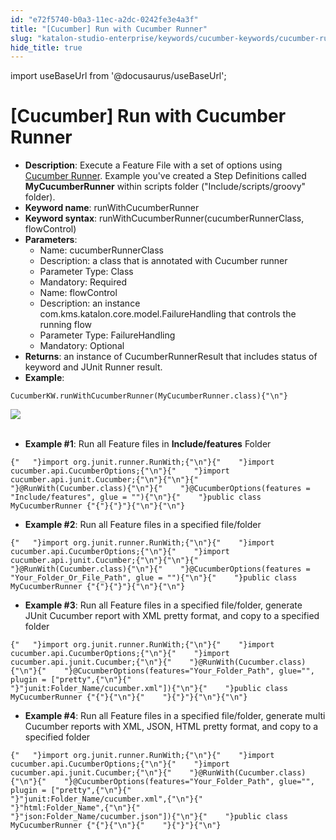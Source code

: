 ```yaml
---
id: "e72f5740-b0a3-11ec-a2dc-0242fe3e4a3f"
title: "[Cucumber] Run with Cucumber Runner"
slug: "katalon-studio-enterprise/keywords/cucumber-keywords/cucumber-run-with-cucumber-runner"
hide_title: true
---
```

import useBaseUrl from '@docusaurus/useBaseUrl';

  

# <a id="id" class="anchor_top_offset"/><a id="ariaid-title1" class="anchor_top_offset"/>[Cucumber] Run with Cucumber Runner

  
    
<ul xmlns="http://www.w3.org/1999/xhtml" className="ul">   <li className="li">     <strong className="ph b">Description</strong>: Execute a Feature File with a set     of options using <a className="xref j-external-link" href="http://toolsqa.com/cucumber/junit-test-runner-class/" target="_blank">Cucumber       Runner</a>. Example you've created a Step Definitions called     <strong className="ph b">MyCucumberRunner</strong> within scripts folder     ("Include/scripts/groovy" folder).</li>   <li className="li">     <strong className="ph b">Keyword name</strong>: runWithCucumberRunner</li>   <li className="li">     <strong className="ph b">Keyword syntax</strong>:     runWithCucumberRunner(cucumberRunnerClass, flowControl)</li>   <li className="li">     <strong className="ph b">Parameters</strong>:      <ul className="ul">       <li className="li">Name: cucumberRunnerClass</li>       <li className="li">Description: a class that is annotated with Cucumber         runner</li>       <li className="li">Parameter Type: Class</li>       <li className="li">Mandatory: Required</li>       <li className="li">Name: flowControl</li>       <li className="li">Description: an instance         com.kms.katalon.core.model.FailureHandling that controls the         running flow</li>       <li className="li">Parameter Type: FailureHandling</li>       <li className="li">Mandatory: Optional</li>     </ul>   </li>   <li className="li">     <strong className="ph b">Returns</strong>: an instance of CucumberRunnerResult     that includes status of keyword and JUnit Runner result.</li>   <li className="li">     <strong className="ph b">Example</strong>:</li> </ul> 
          
<pre xmlns="http://www.w3.org/1999/xhtml" className="pre codeblock"><code>CucumberKW.runWithCucumberRunner(MyCucumberRunner.class){"\n"}</code></pre> 
        
<p xmlns="http://www.w3.org/1999/xhtml" className="p">   <img className="image" src={useBaseUrl("https://github.com/katalon-studio/docs-images/raw/master/katalon-studio/docs/running-cucumber-features-file/Screen-Shot-2018-09-06-at-17.13.04.png")} /><br /><br /> </p> 
    
<ul xmlns="http://www.w3.org/1999/xhtml" className="ul">   <li className="li">     <strong className="ph b">Example #1</strong>: Run all Feature files     in <strong className="ph b">Include/features</strong> Folder</li> </ul> 
          
<pre xmlns="http://www.w3.org/1999/xhtml" className="pre codeblock"><code>{"   "}import org.junit.runner.RunWith;{"\n"}{"    "}import cucumber.api.CucumberOptions;{"\n"}{"    "}import cucumber.api.junit.Cucumber;{"\n"}{"\n"}{"    "}@RunWith(Cucumber.class){"\n"}{"    "}@CucumberOptions(features = "Include/features", glue = ""){"\n"}{"    "}public class MyCucumberRunner {"{"}{"}"}{"\n"}{"\n"}</code></pre> 
        
<ul xmlns="http://www.w3.org/1999/xhtml" className="ul">   <li className="li">     <strong className="ph b">Example #2</strong>: Run all Feature files in a     specified file/folder</li> </ul> 
          
<pre xmlns="http://www.w3.org/1999/xhtml" className="pre codeblock"><code>{"   "}import org.junit.runner.RunWith;{"\n"}{"    "}import cucumber.api.CucumberOptions;{"\n"}{"    "}import cucumber.api.junit.Cucumber;{"\n"}{"\n"}{"    "}@RunWith(Cucumber.class){"\n"}{"    "}@CucumberOptions(features = "Your_Folder_Or_File_Path", glue = ""){"\n"}{"    "}public class MyCucumberRunner {"{"}{"}"}{"\n"}{"\n"}</code></pre> 
        
<ul xmlns="http://www.w3.org/1999/xhtml" className="ul">   <li className="li">     <strong className="ph b">Example #3</strong>: Run all Feature files in a     specified file/folder, generate JUnit Cucumber report with XML     pretty format, and copy to a specified folder</li> </ul> 
          
<pre xmlns="http://www.w3.org/1999/xhtml" className="pre codeblock"><code>{"   "}import org.junit.runner.RunWith;{"\n"}{"    "}import cucumber.api.CucumberOptions;{"\n"}{"    "}import cucumber.api.junit.Cucumber;{"\n"}{"    "}@RunWith(Cucumber.class){"\n"}{"    "}@CucumberOptions(features="Your_Folder_Path", glue="", plugin = ["pretty",{"\n"}{"                        "}"junit:Folder_Name/cucumber.xml"]){"\n"}{"    "}public class MyCucumberRunner {"{"}{"\n"}{"    "}{"}"}{"\n"}{"\n"}</code></pre> 
        
<ul xmlns="http://www.w3.org/1999/xhtml" className="ul">   <li className="li">     <strong className="ph b">Example #4</strong>: Run all Feature files in a     specified file/folder, generate multi Cucumber reports with XML,     JSON, HTML pretty format, and copy to a specified folder</li> </ul> 
          
<pre xmlns="http://www.w3.org/1999/xhtml" className="pre codeblock"><code>{"   "}import org.junit.runner.RunWith;{"\n"}{"    "}import cucumber.api.CucumberOptions;{"\n"}{"    "}import cucumber.api.junit.Cucumber;{"\n"}{"    "}@RunWith(Cucumber.class){"\n"}{"    "}@CucumberOptions(features="Your_Folder_Path", glue="", plugin = ["pretty",{"\n"}{"                        "}"junit:Folder_Name/cucumber.xml",{"\n"}{"                        "}"html:Folder_Name",{"\n"}{"                        "}"json:Folder_Name/cucumber.json"]){"\n"}{"    "}public class MyCucumberRunner {"{"}{"\n"}{"    "}{"}"}{"\n"}</code></pre> 
      

